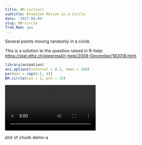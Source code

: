 ```yaml
---
title: BM.circle()
subtitle: Brownian Motion in a Circle
date: '2017-04-04'
slug: BM-circle
from_Rmd: yes
---
```


Several points moving randomly in a circle.

This is a solution to the question raised in R-help:
<https://stat.ethz.ch/pipermail/r-help/2008-December/183018.html>.

 

```r
library(animation)
ani.options(interval = 0.1, nmax = 100)
par(mar = rep(0.5, 4))
BM.circle(cex = 2, pch = 19)
```

<video controls loop autoplay><source src="https://assets.yihui.name/figures/animation/example/BM-circle/demo-a.mp4?dl=1" /><p>plot of chunk demo-a</p></video>
